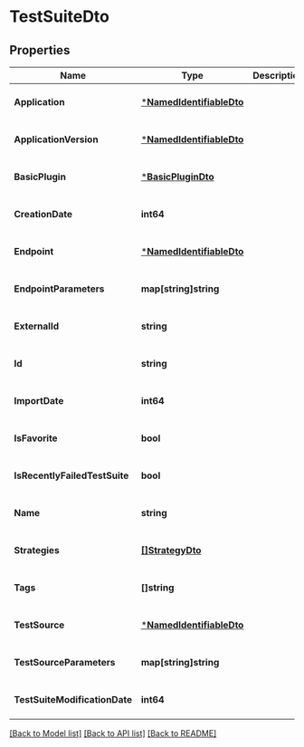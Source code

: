 # TestSuiteDto

## Properties
Name | Type | Description | Notes
------------ | ------------- | ------------- | -------------
**Application** | [***NamedIdentifiableDto**](NamedIdentifiableDto.md) |  | [optional] [default to null]
**ApplicationVersion** | [***NamedIdentifiableDto**](NamedIdentifiableDto.md) |  | [optional] [default to null]
**BasicPlugin** | [***BasicPluginDto**](BasicPluginDto.md) |  | [optional] [default to null]
**CreationDate** | **int64** |  | [optional] [default to null]
**Endpoint** | [***NamedIdentifiableDto**](NamedIdentifiableDto.md) |  | [optional] [default to null]
**EndpointParameters** | **map[string]string** |  | [optional] [default to null]
**ExternalId** | **string** |  | [optional] [default to null]
**Id** | **string** |  | [optional] [default to null]
**ImportDate** | **int64** |  | [optional] [default to null]
**IsFavorite** | **bool** |  | [optional] [default to null]
**IsRecentlyFailedTestSuite** | **bool** |  | [optional] [default to null]
**Name** | **string** |  | [optional] [default to null]
**Strategies** | [**[]StrategyDto**](StrategyDto.md) |  | [optional] [default to null]
**Tags** | **[]string** |  | [optional] [default to null]
**TestSource** | [***NamedIdentifiableDto**](NamedIdentifiableDto.md) |  | [optional] [default to null]
**TestSourceParameters** | **map[string]string** |  | [optional] [default to null]
**TestSuiteModificationDate** | **int64** |  | [optional] [default to null]

[[Back to Model list]](../README.md#documentation-for-models) [[Back to API list]](../README.md#documentation-for-api-endpoints) [[Back to README]](../README.md)


